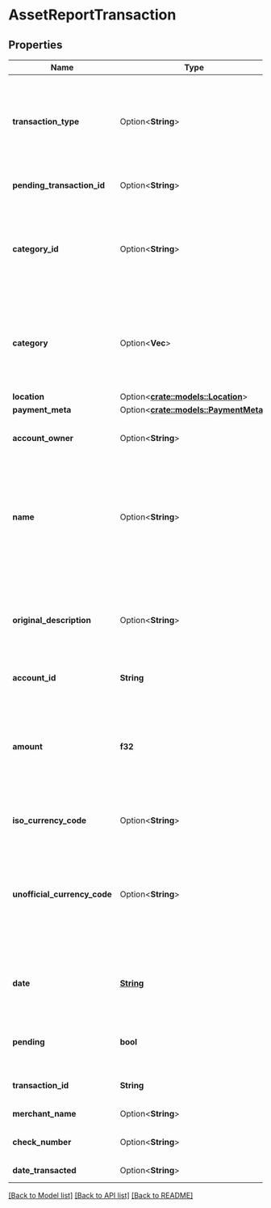 # AssetReportTransaction

## Properties

Name | Type | Description | Notes
------------ | ------------- | ------------- | -------------
**transaction_type** | Option<**String**> | Please use the `payment_channel` field, `transaction_type` will be deprecated in the future.  `digital:` transactions that took place online.  `place:` transactions that were made at a physical location.  `special:` transactions that relate to banks, e.g. fees or deposits.  `unresolved:` transactions that do not fit into the other three types.  | [optional]
**pending_transaction_id** | Option<**String**> | The ID of a posted transaction's associated pending transaction, where applicable. | [optional]
**category_id** | Option<**String**> | The ID of the category to which this transaction belongs. For a full list of categories, see [`/categories/get`](https://plaid.com/docs/api/products/#categoriesget).  If the `transactions` object was returned by an Assets endpoint such as `/asset_report/get/` or `/asset_report/pdf/get`, this field will only appear in an Asset Report with Insights. | [optional]
**category** | Option<**Vec<String>**> | A hierarchical array of the categories to which this transaction belongs. For a full list of categories, see [`/categories/get`](https://plaid.com/docs/api/products/#categoriesget).  If the `transactions` object was returned by an Assets endpoint such as `/asset_report/get/` or `/asset_report/pdf/get`, this field will only appear in an Asset Report with Insights. | [optional]
**location** | Option<[**crate::models::Location**](Location.md)> |  | [optional]
**payment_meta** | Option<[**crate::models::PaymentMeta**](PaymentMeta.md)> |  | [optional]
**account_owner** | Option<**String**> | The name of the account owner. This field is not typically populated and only relevant when dealing with sub-accounts. | [optional]
**name** | Option<**String**> | The merchant name or transaction description.  If the `transactions` object was returned by a Transactions endpoint such as `/transactions/get`, this field will always appear. If the `transactions` object was returned by an Assets endpoint such as `/asset_report/get/` or `/asset_report/pdf/get`, this field will only appear in an Asset Report with Insights. | [optional]
**original_description** | Option<**String**> | The string returned by the financial institution to describe the transaction. For transactions returned by `/transactions/get`, this field is in beta and will be omitted unless the client is both enrolled in the closed beta program and has set `options.include_original_description` to `true`. | 
**account_id** | **String** | The ID of the account in which this transaction occurred. | 
**amount** | **f32** | The settled value of the transaction, denominated in the account's currency, as stated in `iso_currency_code` or `unofficial_currency_code`. Positive values when money moves out of the account; negative values when money moves in. For example, debit card purchases are positive; credit card payments, direct deposits, and refunds are negative. | 
**iso_currency_code** | Option<**String**> | The ISO-4217 currency code of the transaction. Always `null` if `unofficial_currency_code` is non-null. | 
**unofficial_currency_code** | Option<**String**> | The unofficial currency code associated with the transaction. Always `null` if `iso_currency_code` is non-`null`. Unofficial currency codes are used for currencies that do not have official ISO currency codes, such as cryptocurrencies and the currencies of certain countries.  See the [currency code schema](https://plaid.com/docs/api/accounts#currency-code-schema) for a full listing of supported `iso_currency_code`s. | 
**date** | [**String**](string.md) | For pending transactions, the date that the transaction occurred; for posted transactions, the date that the transaction posted. Both dates are returned in an [ISO 8601](https://wikipedia.org/wiki/ISO_8601) format ( `YYYY-MM-DD` ). | 
**pending** | **bool** | When `true`, identifies the transaction as pending or unsettled. Pending transaction details (name, type, amount, category ID) may change before they are settled. | 
**transaction_id** | **String** | The unique ID of the transaction. Like all Plaid identifiers, the `transaction_id` is case sensitive. | 
**merchant_name** | Option<**String**> | The merchant name, as extracted by Plaid from the `name` field. | [optional]
**check_number** | Option<**String**> | The check number of the transaction. This field is only populated for check transactions. | [optional]
**date_transacted** | Option<**String**> | The date on which the transaction took place, in IS0 8601 format. | [optional]

[[Back to Model list]](../README.md#documentation-for-models) [[Back to API list]](../README.md#documentation-for-api-endpoints) [[Back to README]](../README.md)


